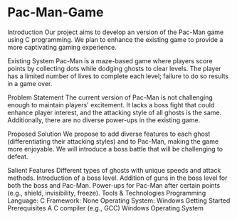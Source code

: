 # Pac-Man-Game
Introduction
Our project aims to develop an version of the Pac-Man game using C programming. We plan to enhance the existing game to provide a more captivating gaming experience.

Existing System
Pac-Man is a maze-based game where players score points by collecting dots while dodging ghosts to clear levels. The player has a limited number of lives to complete each level; failure to do so results in a game over.

Problem Statement
The current version of Pac-Man is not challenging enough to maintain players' excitement. It lacks a boss fight that could enhance player interest, and the attacking style of all ghosts is the same. Additionally, there are no diverse power-ups in the existing game.

Proposed Solution
We propose to add diverse features to each ghost (differentiating their attacking styles) and to Pac-Man, making the game more enjoyable. We will introduce a boss battle that will be challenging to defeat.

Salient Features
Different types of ghosts with unique speeds and attack methods.
Introduction of a boss level.
Addition of guns in the boss level for both the boss and Pac-Man.
Power-ups for Pac-Man after certain points (e.g., shield, invisibility, freeze).
Tools & Technologies
Programming Language: C
Framework: None
Operating System: Windows
Getting Started
Prerequisites
A C compiler (e.g., GCC)
Windows Operating System
